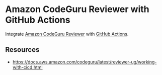# Amazon CodeGuru Reviewer with GitHub Actions

Integrate [Amazon CodeGuru Reviewer](https://docs.aws.amazon.com/codeguru/latest/reviewer-ug/welcome.html) with [GitHub Actions](https://docs.github.com/en/actions).

## Resources

- https://docs.aws.amazon.com/codeguru/latest/reviewer-ug/working-with-cicd.html
